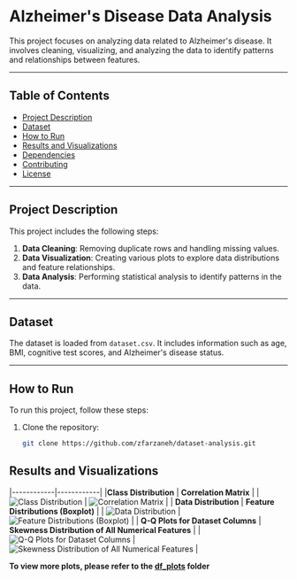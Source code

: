 # Alzheimer's Disease Data Analysis

This project focuses on analyzing data related to Alzheimer's disease. It involves cleaning, visualizing, and analyzing the data to identify patterns and relationships between features.

---

## Table of Contents
- [Project Description](#project-description)
- [Dataset](#dataset)
- [How to Run](#how-to-run)
- [Results and Visualizations](#results-and-visualizations)
- [Dependencies](#dependencies)
- [Contributing](#contributing)
- [License](#license)

---

## Project Description
This project includes the following steps:
1. **Data Cleaning**: Removing duplicate rows and handling missing values.
2. **Data Visualization**: Creating various plots to explore data distributions and feature relationships.
3. **Data Analysis**: Performing statistical analysis to identify patterns in the data.

---

## Dataset
The dataset is loaded from `dataset.csv`. It includes information such as age, BMI, cognitive test scores, and Alzheimer's disease status.

---

## How to Run
To run this project, follow these steps:

1. Clone the repository:
   ```bash
   git clone https://github.com/zfarzaneh/dataset-analysis.git

## Results and Visualizations

|------------|------------|
|**Class Distribution** | **Correlation Matrix** |
| ![Class Distribution](df_plots/Figure_10.png) | ![Correlation Matrix](df_plots/Figure_5.png) |
| **Data Distribution** |  **Feature Distributions (Boxplot)** |
| ![Data Distribution](df_plots/Figure_11.png) | ![Feature Distributions (Boxplot)](df_plots/Figure_8.png) |
| **Q-Q Plots for Dataset Columns** | **Skewness Distribution of All Numerical Features** |
| ![Q-Q Plots for Dataset Columns](df_plots/Figure_3.png) | ![Skewness Distribution of All Numerical Features](df_plots/Figure_2.png) |


**To view more plots, please refer to the [df_plots](df_plots/) folder**
